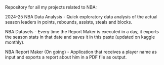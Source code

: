 Repository for all my projects related to NBA:

2024-25 NBA Data Analysis - Quick exploratory data analysis of the actual season leaders in points, rebounds, assists, steals and blocks.

NBA Datasets - Every time the Report Maker is executed in a day, it exports the season stats in that date and saves it in this paste (updated on kaggle monthly).

NBA Report Maker (On going) - Application that receives a player name as input and exports a report about him in a PDF file as output.